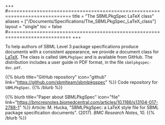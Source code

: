 +++
#============================================================================
title  = "The SBMLPkgSpec LaTeX class"
aliases = ["/Documents/Specifications/The_SBMLPkgSpec_LaTeX_class"]
layout = "single"
toc    = false
#============================================================================
+++

To help authors of SBML Level 3 package specifications produce documents with a consistent appearance, we provide a document class for [LaTeX](https://www.latex-project.org). The class is called `SBMLPkgSpec` and is available from GitHub. The distribution includes a user guide in PDF format, in the file `sbmlpkgspec-doc.pdf`.

{{% blurb title="GitHub repository" icon="github" link="https://github.com/sbmlteam/sbmlpkgspec" %}}
Code repository for `SBMLPkgSpec`.
{{% /blurb %}}

{{% blurb title="Paper about SBMLPkgSpec" icon="file" link="https://bmcresnotes.biomedcentral.com/articles/10.1186/s13104-017-2788-1" %}}
Article: M. Hucka, "SBMLPkgSpec: a LaTeX style file for SBML package specification documents". (2017). _BMC Research Notes_, 10.
{{% /blurb %}}
